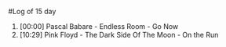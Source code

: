 #Log of 15 day

1. [00:00] Pascal Babare - Endless Room - Go Now
1. [10:29] Pink Floyd - The Dark Side Of The Moon - On the Run
